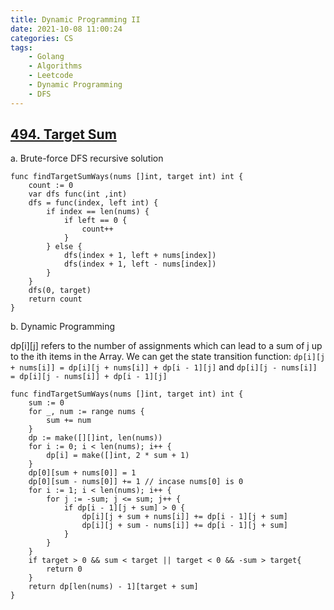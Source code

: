 ```yaml
---
title: Dynamic Programming II
date: 2021-10-08 11:00:24
categories: CS
tags:
    - Golang
    - Algorithms
    - Leetcode
    - Dynamic Programming
    - DFS
---
```


## [494. Target Sum](https://leetcode.com/problems/target-sum/)

a. Brute-force DFS recursive solution

```golang
func findTargetSumWays(nums []int, target int) int {
    count := 0
    var dfs func(int ,int)
    dfs = func(index, left int) {
        if index == len(nums) {
            if left == 0 {
                count++
            }
        } else {
            dfs(index + 1, left + nums[index])
            dfs(index + 1, left - nums[index])
        }
    }
    dfs(0, target)
    return count
}
```

b. Dynamic Programming

dp[i][j] refers to the number of assignments which can lead to a sum of j up to the ith items in the Array. We can get the state transition function: `dp[i][j + nums[i]] = dp[i][j + nums[i]] + dp[i - 1][j]` and `dp[i][j - nums[i]] = dp[i][j - nums[i]] + dp[i - 1][j]`

```golang
func findTargetSumWays(nums []int, target int) int {
    sum := 0
    for _, num := range nums {
        sum += num
    }
    dp := make([][]int, len(nums))
    for i := 0; i < len(nums); i++ {
        dp[i] = make([]int, 2 * sum + 1)
    }
    dp[0][sum + nums[0]] = 1
    dp[0][sum - nums[0]] += 1 // incase nums[0] is 0
    for i := 1; i < len(nums); i++ {
        for j := -sum; j <= sum; j++ {
            if dp[i - 1][j + sum] > 0 {
                dp[i][j + sum + nums[i]] += dp[i - 1][j + sum]
                dp[i][j + sum - nums[i]] += dp[i - 1][j + sum]
            }
        }
    }
    if target > 0 && sum < target || target < 0 && -sum > target{
        return 0
    }
    return dp[len(nums) - 1][target + sum]
}
```